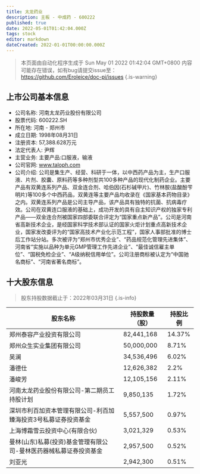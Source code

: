 ```yaml
---
title: 太龙药业
description: 主板 - 中成药 - 600222
published: true
date: 2022-05-01T01:42:04.000Z
tags: stock
editor: markdown
dateCreated: 2022-01-01T00:00:00.000Z
---
```


> 本页面由自动化程序生成于 Sun May 01 2022 01:42:04 GMT+0800
> 内容可能存在错误，如有bug请提交issue至：https://github.com/Eroleice/doc-pi/issues
{.is-warning}

## 上市公司基本信息
- 公司名称: 河南太龙药业股份有限公司
- 股票代码: 600222.SH
- 所在地: 河南 - 郑州市
- 成立日期: 1998年08月31日
- 注册资本: 57,388.628万元
- 法定代表人: 尹辉
- 主营业务: 主要产品:口服液，输液
- 公司官网: www.taloph.com
- 公司介绍: 公司是集生产、经营、科研于一体，以中西药产品为主，生产口服液、片剂、胶囊、原料药等多种剂型共100多种产品的现代化制药企业。主要产品有双黄连系列产品、双金连合剂、哈伯因(石杉碱甲片)、竹林胺(盐酸酚苄明片)等100多个中西药品，双黄连等主要产品均收录在《国家基本药物目录》之内。双黄连系列产品是公司主导产品，该产品具有独特的抗菌、抗病毒疗效。公司在双黄连口服液的基础上，成功开发的具有自主知识产权的独家专利产品——双金连合剂被国家四部委联合评定为“国家重点新产品”。公司是河南省高新技术企业，是经国家科学技术部认证的国家火炬计划重点高新技术企业，国家发改委评为的“国家高技术产业化示范工程”，国家人事部批准的博士后工作站分站。多次被评为“郑州市优秀企业”、“药品规范化管理先进集体”、河南省“实施以品种为单元GMP管理工作先进企业”、“最佳诚信雇主单位”、“国税免检企业”、“A级纳税信用单位”。公司注册商标被认定为“中国驰名商标”、“河南省著名商标”。


## 十大股东信息
> 股东持股数据截止于：2022年03月31日
{.is-info}

| 股东名称 | 持股数量（股） | 持股比例 |
| --- | --- | --- |
| 郑州泰容产业投资有限公司 | 82,441,168 | 14.37% |
| 郑州众生实业集团有限公司 | 50,000,000 | 8.71% |
| 吴澜 | 34,536,496 | 6.02% |
| 潘德仕 | 12,626,382 | 2.2% |
| 潘峻芳 | 12,105,156 | 2.11% |
| 河南太龙药业股份有限公司-第二期员工持股计划 | 9,850,135 | 1.72% |
| 深圳市利百加资本管理有限公司-利百加臻海投资3号私募证券投资基金 | 5,557,500 | 0.97% |
| 上海博霜雪云投资中心(有限合伙) | 3,021,329 | 0.53% |
| 曼林(山东)私募(投资)基金管理有限公司-曼林医药器械私募证券投资基金 | 2,957,500 | 0.52% |
| 刘亚光 | 2,942,300 | 0.51% |




